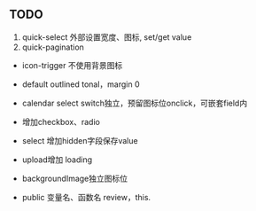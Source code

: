 ## TODO

1. quick-select 外部设置宽度、图标, set/get value
2. quick-pagination

- icon-trigger 不使用背景图标
- default outlined tonal，margin 0
- calendar select switch独立，预留图标位onclick，可嵌套field内
- 增加checkbox、radio
- select 增加hidden字段保存value
- upload增加 loading

- backgroundImage独立图标位
- public 变量名、函数名 review，this.
